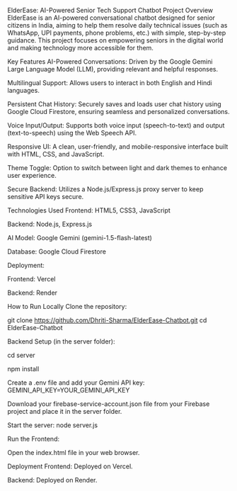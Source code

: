 ElderEase: AI-Powered Senior Tech Support Chatbot
Project Overview
ElderEase is an AI-powered conversational chatbot designed for senior citizens in India, aiming to help them resolve daily technical issues (such as WhatsApp, UPI payments, phone problems, etc.) with simple, step-by-step guidance. This project focuses on empowering seniors in the digital world and making technology more accessible for them.

Key Features
AI-Powered Conversations: Driven by the Google Gemini Large Language Model (LLM), providing relevant and helpful responses.

Multilingual Support: Allows users to interact in both English and Hindi languages.

Persistent Chat History: Securely saves and loads user chat history using Google Cloud Firestore, ensuring seamless and personalized conversations.

Voice Input/Output: Supports both voice input (speech-to-text) and output (text-to-speech) using the Web Speech API.

Responsive UI: A clean, user-friendly, and mobile-responsive interface built with HTML, CSS, and JavaScript.

Theme Toggle: Option to switch between light and dark themes to enhance user experience.

Secure Backend: Utilizes a Node.js/Express.js proxy server to keep sensitive API keys secure.

Technologies Used
Frontend: HTML5, CSS3, JavaScript

Backend: Node.js, Express.js

AI Model: Google Gemini (gemini-1.5-flash-latest)

Database: Google Cloud Firestore

Deployment:

Frontend: Vercel

Backend: Render

How to Run Locally
Clone the repository:

git clone https://github.com/Dhriti-Sharma/ElderEase-Chatbot.git
cd ElderEase-Chatbot

Backend Setup (in the server folder):

cd server

npm install

Create a .env file and add your Gemini API key: GEMINI_API_KEY=YOUR_GEMINI_API_KEY

Download your firebase-service-account.json file from your Firebase project and place it in the server folder.

Start the server: node server.js

Run the Frontend:

Open the index.html file in your web browser.

Deployment
Frontend: Deployed on Vercel.

Backend: Deployed on Render.